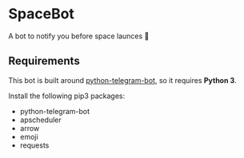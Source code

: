 # SpaceBot
A bot to notify you before space launces :rocket:

## Requirements
This bot is built around [python-telegram-bot](https://github.com/python-telegram-bot/python-telegram-bot/), so it requires **Python 3**.

Install the following pip3 packages:

  * python-telegram-bot
  * apscheduler
  * arrow
  * emoji
  * requests
